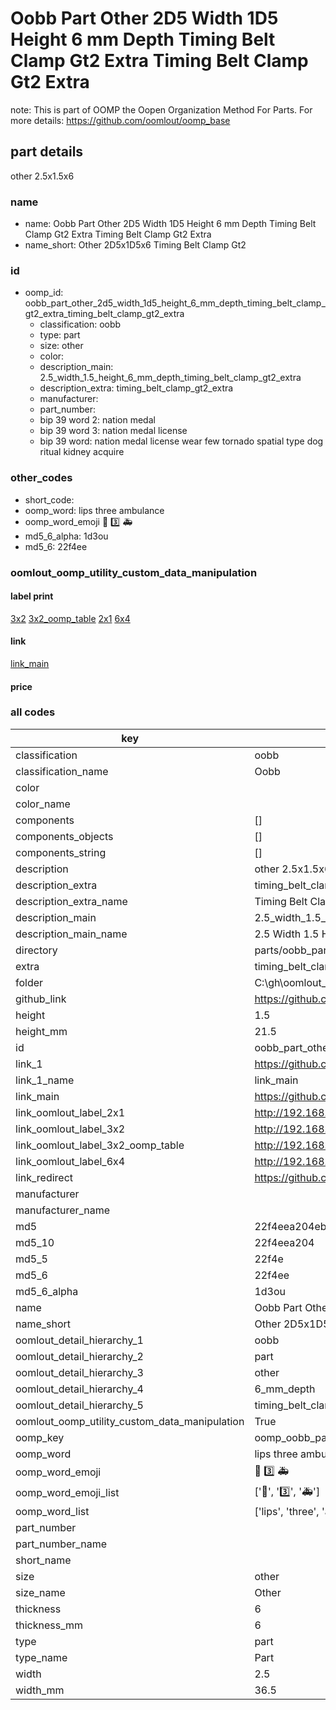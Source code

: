 # Oobb Part Other 2D5 Width 1D5 Height 6 mm Depth Timing Belt Clamp Gt2 Extra Timing Belt Clamp Gt2 Extra  

note: This is part of OOMP the Oopen Organization Method For Parts. For more details: https://github.com/oomlout/oomp_base

##  part details
  



other 2.5x1.5x6



### name
* name: Oobb Part Other 2D5 Width 1D5 Height 6 mm Depth Timing Belt Clamp Gt2 Extra Timing Belt Clamp Gt2 Extra
* name_short: Other 2D5x1D5x6 Timing Belt Clamp Gt2
### id
* oomp_id: oobb_part_other_2d5_width_1d5_height_6_mm_depth_timing_belt_clamp_gt2_extra_timing_belt_clamp_gt2_extra
  * classification: oobb
  * type: part
  * size: other
  * color: 
  * description_main: 2.5_width_1.5_height_6_mm_depth_timing_belt_clamp_gt2_extra
  * description_extra: timing_belt_clamp_gt2_extra
  * manufacturer: 
  * part_number: 
  * bip 39 word 2: nation medal
  * bip 39 word 3: nation medal license
  * bip 39 word: nation medal license wear few tornado spatial type dog ritual kidney acquire

### other_codes
* short_code: 
* oomp_word: lips three ambulance
* oomp_word_emoji :lips: :three: :ambulance:
* md5_6_alpha: 1d3ou
* md5_6: 22f4ee






### oomlout_oomp_utility_custom_data_manipulation
#### label print
[3x2](http://192.168.1.245:1112/?label=oomp%201d3ou)
[3x2_oomp_table](http://192.168.1.108:1112/?label=oomp%201d3ou)
[2x1](http://192.168.1.242:1112/?label=oomp%201d3ou)
[6x4](http://192.168.1.55:1112/?label=oomp%201d3ou)    

#### link

[link_main](https://github.com/oomlout/oomlout_oobb_version_4_generated_parts/tree/main/navigation_oomp/oobb/part/other/2.5_width_1.5_height_6_mm_depth_timing_belt_clamp_gt2_extra/timing_belt_clamp_gt2_extra/part)                              

#### price







### all codes 
| key | value |  
| --- | --- |  
| classification | oobb |  
| classification_name | Oobb |  
| color |  |  
| color_name |  |  
| components | [] |  
| components_objects | [] |  
| components_string | [] |  
| description | other 2.5x1.5x6 |  
| description_extra | timing_belt_clamp_gt2_extra |  
| description_extra_name | Timing Belt Clamp Gt2 Extra |  
| description_main | 2.5_width_1.5_height_6_mm_depth_timing_belt_clamp_gt2_extra |  
| description_main_name | 2.5 Width 1.5 Height 6 mm Depth Timing Belt Clamp Gt2 Extra |  
| directory | parts/oobb_part_other_2d5_width_1d5_height_6_mm_depth_timing_belt_clamp_gt2_extra_timing_belt_clamp_gt2_extra |  
| extra | timing_belt_clamp_gt2 |  
| folder | C:\gh\oomlout_oobb_version_4_generated_parts\parts\oobb_part_other_2d5_width_1d5_height_6_mm_depth_timing_belt_clamp_gt2_extra_timing_belt_clamp_gt2_extra |  
| github_link | https://github.com/oomlout/oomlout_oomp_part_src/tree/main/parts/oobb_part_other_2d5_width_1d5_height_6_mm_depth_timing_belt_clamp_gt2_extra_timing_belt_clamp_gt2_extra |  
| height | 1.5 |  
| height_mm | 21.5 |  
| id | oobb_part_other_2d5_width_1d5_height_6_mm_depth_timing_belt_clamp_gt2_extra_timing_belt_clamp_gt2_extra |  
| link_1 | https://github.com/oomlout/oomlout_oobb_version_4_generated_parts/tree/main/navigation_oomp/oobb/part/other/2.5_width_1.5_height_6_mm_depth_timing_belt_clamp_gt2_extra/timing_belt_clamp_gt2_extra/part |  
| link_1_name | link_main |  
| link_main | https://github.com/oomlout/oomlout_oobb_version_4_generated_parts/tree/main/navigation_oomp/oobb/part/other/2.5_width_1.5_height_6_mm_depth_timing_belt_clamp_gt2_extra/timing_belt_clamp_gt2_extra/part |  
| link_oomlout_label_2x1 | http://192.168.1.242:1112/?label=oomp%201d3ou |  
| link_oomlout_label_3x2 | http://192.168.1.245:1112/?label=oomp%201d3ou |  
| link_oomlout_label_3x2_oomp_table | http://192.168.1.108:1112/?label=oomp%201d3ou |  
| link_oomlout_label_6x4 | http://192.168.1.55:1112/?label=oomp%201d3ou |  
| link_redirect | https://github.com/oomlout/oomlout_oobb_version_4_generated_parts/tree/main/parts/oobb_other_2d5_1d5_06_ex_timing_belt_clamp_gt2 |  
| manufacturer |  |  
| manufacturer_name |  |  
| md5 | 22f4eea204ebda1395aacf870262949a |  
| md5_10 | 22f4eea204 |  
| md5_5 | 22f4e |  
| md5_6 | 22f4ee |  
| md5_6_alpha | 1d3ou |  
| name | Oobb Part Other 2D5 Width 1D5 Height 6 mm Depth Timing Belt Clamp Gt2 Extra Timing Belt Clamp Gt2 Extra |  
| name_short | Other 2D5x1D5x6 Timing Belt Clamp Gt2 |  
| oomlout_detail_hierarchy_1 | oobb |  
| oomlout_detail_hierarchy_2 | part |  
| oomlout_detail_hierarchy_3 | other |  
| oomlout_detail_hierarchy_4 | 6_mm_depth |  
| oomlout_detail_hierarchy_5 | timing_belt_clamp_gt2_extra |  
| oomlout_oomp_utility_custom_data_manipulation | True |  
| oomp_key | oomp_oobb_part_other_2d5_width_1d5_height_6_mm_depth_timing_belt_clamp_gt2_extra_timing_belt_clamp_gt2_extra |  
| oomp_word | lips three ambulance |  
| oomp_word_emoji | :lips: :three: :ambulance: |  
| oomp_word_emoji_list | [':lips:', ':three:', ':ambulance:'] |  
| oomp_word_list | ['lips', 'three', 'ambulance'] |  
| part_number |  |  
| part_number_name |  |  
| short_name |  |  
| size | other |  
| size_name | Other |  
| thickness | 6 |  
| thickness_mm | 6 |  
| type | part |  
| type_name | Part |  
| width | 2.5 |  
| width_mm | 36.5 |  
